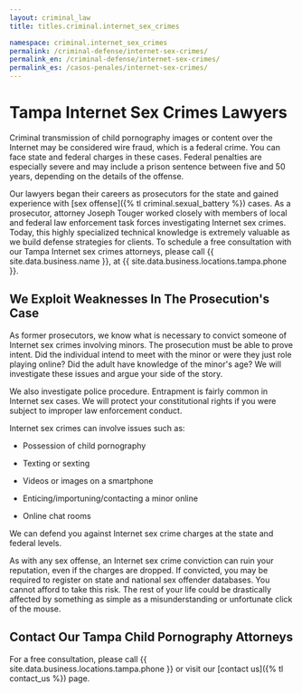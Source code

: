 ```yaml
---
layout: criminal_law
title: titles.criminal.internet_sex_crimes

namespace: criminal.internet_sex_crimes
permalink: /criminal-defense/internet-sex-crimes/
permalink_en: /criminal-defense/internet-sex-crimes/
permalink_es: /casos-penales/internet-sex-crimes/
---
```


# Tampa Internet Sex Crimes Lawyers

Criminal transmission of child pornography images or content over the Internet may be considered wire fraud, which is a federal crime. You can face state and federal charges in these cases. Federal penalties are especially severe and may include a prison sentence between five and 50 years, depending on the details of the offense.

Our lawyers began their careers as prosecutors for the state and gained experience with
[sex offense]({% tl criminal.sexual_battery %}) cases. As a prosecutor, attorney Joseph Touger worked closely with members of local and federal law enforcement task forces investigating Internet sex crimes. Today, this highly specialized technical knowledge is extremely valuable as we build defense strategies for clients. To schedule a free consultation with our Tampa Internet sex crimes attorneys, please call {{ site.data.business.name }}, at {{ site.data.business.locations.tampa.phone }}.

## We Exploit Weaknesses In The Prosecution's Case

As former prosecutors, we know what is necessary to convict someone of Internet sex crimes involving minors. The prosecution must be able to prove intent. Did the individual intend to meet with the minor or were they just role playing online? Did the adult have knowledge of the minor's age? We will investigate these issues and argue your side of the story.

We also investigate police procedure. Entrapment is fairly common in Internet sex cases. We will protect your constitutional rights if you were subject to improper law enforcement conduct.

Internet sex crimes can involve issues such as:

* Possession of child pornography

* Texting or sexting

* Videos or images on a smartphone

* Enticing/importuning/contacting a minor online

* Online chat rooms

We can defend you against Internet sex crime charges at the state and federal levels.

As with any sex offense, an Internet sex crime conviction can ruin your reputation, even if the charges are dropped. If convicted, you may be required to register on state and national sex offender databases. You cannot afford to take this risk. The rest of your life could be drastically affected by something as simple as a misunderstanding or unfortunate click of the mouse.

## Contact Our Tampa Child Pornography Attorneys

For a free consultation, please call {{ site.data.business.locations.tampa.phone }} or visit our [contact us]({% tl contact_us %}) page.
